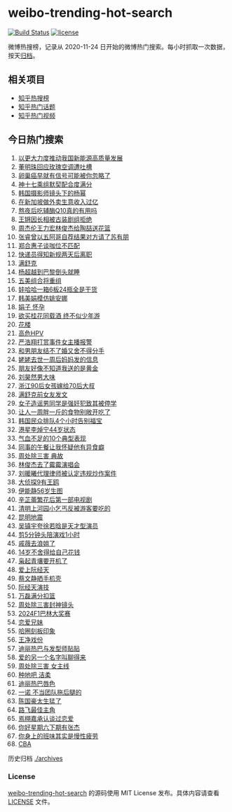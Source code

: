 # weibo-trending-hot-search

[![Build Status](https://github.com/justjavac/weibo-trending-hot-search/workflows/ci/badge.svg?branch=master)](https://github.com/justjavac/weibo-trending-hot-search/actions)
[![license](https://img.shields.io/github/license/justjavac/weibo-trending-hot-search)](https://github.com/justjavac/weibo-trending-hot-search/blob/master/LICENSE)

微博热搜榜，记录从 2020-11-24 日开始的微博热门搜索。每小时抓取一次数据，按天[归档](./archives)。

## 相关项目

- [知乎热搜榜](https://github.com/justjavac/zhihu-trending-top-search)
- [知乎热门话题](https://github.com/justjavac/zhihu-trending-hot-questions)
- [知乎热门视频](https://github.com/justjavac/zhihu-trending-hot-video)

## 今日热门搜索

<!-- BEGIN -->
<!-- 最后更新时间 Sun Mar 03 2024 06:05:06 GMT+0800 (China Standard Time) -->

1. [以更大力度推动我国新能源高质量发展](https://s.weibo.com//weibo?q=%23%E4%BB%A5%E6%9B%B4%E5%A4%A7%E5%8A%9B%E5%BA%A6%E6%8E%A8%E5%8A%A8%E6%88%91%E5%9B%BD%E6%96%B0%E8%83%BD%E6%BA%90%E9%AB%98%E8%B4%A8%E9%87%8F%E5%8F%91%E5%B1%95%23&Refer=new_time)
1. [董明珠回应玫瑰空调遭吐槽](https://s.weibo.com//weibo?q=%23%E8%91%A3%E6%98%8E%E7%8F%A0%E5%9B%9E%E5%BA%94%E7%8E%AB%E7%91%B0%E7%A9%BA%E8%B0%83%E9%81%AD%E5%90%90%E6%A7%BD%23&t=31&band_rank=15&Refer=top)
1. [卵巢癌早就有信号可能被你忽略了](https://s.weibo.com//weibo?q=%23%E5%8D%B5%E5%B7%A2%E7%99%8C%E6%97%A9%E5%B0%B1%E6%9C%89%E4%BF%A1%E5%8F%B7%E5%8F%AF%E8%83%BD%E8%A2%AB%E4%BD%A0%E5%BF%BD%E7%95%A5%E4%BA%86%23&t=31&band_rank=5&Refer=top)
1. [神十七乘组默契配合度满分](https://s.weibo.com//weibo?q=%23%E7%A5%9E%E5%8D%81%E4%B8%83%E4%B9%98%E7%BB%84%E9%BB%98%E5%A5%91%E9%85%8D%E5%90%88%E5%BA%A6%E6%BB%A1%E5%88%86%23&t=31&band_rank=3&Refer=top)
1. [韩国摄影师镜头下的杨幂](https://s.weibo.com//weibo?q=%23%E9%9F%A9%E5%9B%BD%E6%91%84%E5%BD%B1%E5%B8%88%E9%95%9C%E5%A4%B4%E4%B8%8B%E7%9A%84%E6%9D%A8%E5%B9%82%23&t=31&band_rank=5&Refer=top)
1. [在新加坡做外卖生意收入过亿](https://s.weibo.com//weibo?q=%23%E5%9C%A8%E6%96%B0%E5%8A%A0%E5%9D%A1%E5%81%9A%E5%A4%96%E5%8D%96%E7%94%9F%E6%84%8F%E6%94%B6%E5%85%A5%E8%BF%87%E4%BA%BF%23&t=31&band_rank=20&Refer=top)
1. [熬夜后吃辅酶Q10真的有用吗](https://s.weibo.com//weibo?q=%23%E7%86%AC%E5%A4%9C%E5%90%8E%E5%90%83%E8%BE%85%E9%85%B6Q10%E7%9C%9F%E7%9A%84%E6%9C%89%E7%94%A8%E5%90%97%23&t=31&band_rank=20&Refer=top)
1. [王锵因长相被古装剧组拒绝](https://s.weibo.com//weibo?q=%23%E7%8E%8B%E9%94%B5%E5%9B%A0%E9%95%BF%E7%9B%B8%E8%A2%AB%E5%8F%A4%E8%A3%85%E5%89%A7%E7%BB%84%E6%8B%92%E7%BB%9D%23&t=31&band_rank=26&Refer=top)
1. [周杰伦王力宏林俊杰给陶喆送花篮](https://s.weibo.com//weibo?q=%23%E5%91%A8%E6%9D%B0%E4%BC%A6%E7%8E%8B%E5%8A%9B%E5%AE%8F%E6%9E%97%E4%BF%8A%E6%9D%B0%E7%BB%99%E9%99%B6%E5%96%86%E9%80%81%E8%8A%B1%E7%AF%AE%23&t=31&band_rank=6&Refer=top)
1. [张睿曾以五阿哥自荐结果对方请了苏有朋](https://s.weibo.com//weibo?q=%23%E5%BC%A0%E7%9D%BF%E6%9B%BE%E4%BB%A5%E4%BA%94%E9%98%BF%E5%93%A5%E8%87%AA%E8%8D%90%E7%BB%93%E6%9E%9C%E5%AF%B9%E6%96%B9%E8%AF%B7%E4%BA%86%E8%8B%8F%E6%9C%89%E6%9C%8B%23&t=31&band_rank=9&Refer=top)
1. [郑合惠子谈咖位不匹配](https://s.weibo.com//weibo?q=%23%E9%83%91%E5%90%88%E6%83%A0%E5%AD%90%E8%B0%88%E5%92%96%E4%BD%8D%E4%B8%8D%E5%8C%B9%E9%85%8D%23&t=31&band_rank=2&Refer=top)
1. [快递员得知新规两天后离职](https://s.weibo.com//weibo?q=%23%E5%BF%AB%E9%80%92%E5%91%98%E5%BE%97%E7%9F%A5%E6%96%B0%E8%A7%84%E4%B8%A4%E5%A4%A9%E5%90%8E%E7%A6%BB%E8%81%8C%23&t=31&band_rank=1&Refer=top)
1. [满舒克](https://s.weibo.com//weibo?q=%E6%BB%A1%E8%88%92%E5%85%8B&t=31&band_rank=11&Refer=top)
1. [杨超越到巴黎倒头就睡](https://s.weibo.com//weibo?q=%23%E6%9D%A8%E8%B6%85%E8%B6%8A%E5%88%B0%E5%B7%B4%E9%BB%8E%E5%80%92%E5%A4%B4%E5%B0%B1%E7%9D%A1%23&t=31&band_rank=13&Refer=top)
1. [五美组合将重组](https://s.weibo.com//weibo?q=%23%E4%BA%94%E7%BE%8E%E7%BB%84%E5%90%88%E5%B0%86%E9%87%8D%E7%BB%84%23&t=31&band_rank=13&Refer=top)
1. [娃哈哈一箱6板24瓶全是干货](https://s.weibo.com//weibo?q=%23%E5%A8%83%E5%93%88%E5%93%88%E4%B8%80%E7%AE%B16%E6%9D%BF24%E7%93%B6%E5%85%A8%E6%98%AF%E5%B9%B2%E8%B4%A7%23&t=31&band_rank=7&Refer=top)
1. [韩美娟模仿姚安娜](https://s.weibo.com//weibo?q=%23%E9%9F%A9%E7%BE%8E%E5%A8%9F%E6%A8%A1%E4%BB%BF%E5%A7%9A%E5%AE%89%E5%A8%9C%23&t=31&band_rank=14&Refer=top)
1. [娟子 怀孕](https://s.weibo.com//weibo?q=%E5%A8%9F%E5%AD%90%20%E6%80%80%E5%AD%95&t=31&band_rank=12&Refer=top)
1. [欲买桂花同载酒 终不似少年游](https://s.weibo.com//weibo?q=%E6%AC%B2%E4%B9%B0%E6%A1%82%E8%8A%B1%E5%90%8C%E8%BD%BD%E9%85%92%20%E7%BB%88%E4%B8%8D%E4%BC%BC%E5%B0%91%E5%B9%B4%E6%B8%B8&t=31&band_rank=13&Refer=top)
1. [花楼](https://s.weibo.com//weibo?q=%E8%8A%B1%E6%A5%BC&t=31&band_rank=10&Refer=top)
1. [高危HPV](https://s.weibo.com//weibo?q=%E9%AB%98%E5%8D%B1HPV&t=31&band_rank=15&Refer=top)
1. [严浩翔打赏事件女主播报警](https://s.weibo.com//weibo?q=%23%E4%B8%A5%E6%B5%A9%E7%BF%94%E6%89%93%E8%B5%8F%E4%BA%8B%E4%BB%B6%E5%A5%B3%E4%B8%BB%E6%92%AD%E6%8A%A5%E8%AD%A6%23&t=31&band_rank=24&Refer=top)
1. [和男朋友结不了婚又舍不得分手](https://s.weibo.com//weibo?q=%23%E5%92%8C%E7%94%B7%E6%9C%8B%E5%8F%8B%E7%BB%93%E4%B8%8D%E4%BA%86%E5%A9%9A%E5%8F%88%E8%88%8D%E4%B8%8D%E5%BE%97%E5%88%86%E6%89%8B%23&t=31&band_rank=21&Refer=top)
1. [姥姥去世一周后妈妈发的信息](https://s.weibo.com//weibo?q=%E5%A7%A5%E5%A7%A5%E5%8E%BB%E4%B8%96%E4%B8%80%E5%91%A8%E5%90%8E%E5%A6%88%E5%A6%88%E5%8F%91%E7%9A%84%E4%BF%A1%E6%81%AF&t=31&band_rank=25&Refer=top)
1. [朋友好像不知道我送的是黄金](https://s.weibo.com//weibo?q=%E6%9C%8B%E5%8F%8B%E5%A5%BD%E5%83%8F%E4%B8%8D%E7%9F%A5%E9%81%93%E6%88%91%E9%80%81%E7%9A%84%E6%98%AF%E9%BB%84%E9%87%91&t=31&band_rank=33&Refer=top)
1. [刘昊然男大味](https://s.weibo.com//weibo?q=%E5%88%98%E6%98%8A%E7%84%B6%E7%94%B7%E5%A4%A7%E5%91%B3&t=31&band_rank=4&Refer=top)
1. [浙江90后女孩嫁给70后大叔](https://s.weibo.com//weibo?q=%23%E6%B5%99%E6%B1%9F90%E5%90%8E%E5%A5%B3%E5%AD%A9%E5%AB%81%E7%BB%9970%E5%90%8E%E5%A4%A7%E5%8F%94%23&t=31&band_rank=39&Refer=top)
1. [满舒克前女友发文](https://s.weibo.com//weibo?q=%23%E6%BB%A1%E8%88%92%E5%85%8B%E5%89%8D%E5%A5%B3%E5%8F%8B%E5%8F%91%E6%96%87%23&t=31&band_rank=22&Refer=top)
1. [女子造谣男同学是强奸犯致其被停学](https://s.weibo.com//weibo?q=%23%E5%A5%B3%E5%AD%90%E9%80%A0%E8%B0%A3%E7%94%B7%E5%90%8C%E5%AD%A6%E6%98%AF%E5%BC%BA%E5%A5%B8%E7%8A%AF%E8%87%B4%E5%85%B6%E8%A2%AB%E5%81%9C%E5%AD%A6%23&t=31&band_rank=19&Refer=top)
1. [让人一周胖一斤的食物别敞开吃了](https://s.weibo.com//weibo?q=%23%E8%AE%A9%E4%BA%BA%E4%B8%80%E5%91%A8%E8%83%96%E4%B8%80%E6%96%A4%E7%9A%84%E9%A3%9F%E7%89%A9%E5%88%AB%E6%95%9E%E5%BC%80%E5%90%83%E4%BA%86%23&t=31&band_rank=42&Refer=top)
1. [韩国民众排队4个小时告别福宝](https://s.weibo.com//weibo?q=%23%E9%9F%A9%E5%9B%BD%E6%B0%91%E4%BC%97%E6%8E%92%E9%98%9F4%E4%B8%AA%E5%B0%8F%E6%97%B6%E5%91%8A%E5%88%AB%E7%A6%8F%E5%AE%9D%23&t=31&band_rank=30&Refer=top)
1. [港星李焯宁44岁状态](https://s.weibo.com//weibo?q=%23%E6%B8%AF%E6%98%9F%E6%9D%8E%E7%84%AF%E5%AE%8144%E5%B2%81%E7%8A%B6%E6%80%81%23&t=31&band_rank=31&Refer=top)
1. [气血不足的10个典型表现](https://s.weibo.com//weibo?q=%23%E6%B0%94%E8%A1%80%E4%B8%8D%E8%B6%B3%E7%9A%8410%E4%B8%AA%E5%85%B8%E5%9E%8B%E8%A1%A8%E7%8E%B0%23&t=31&band_rank=32&Refer=top)
1. [同事的午餐让我怀疑他有异食癖](https://s.weibo.com//weibo?q=%23%E5%90%8C%E4%BA%8B%E7%9A%84%E5%8D%88%E9%A4%90%E8%AE%A9%E6%88%91%E6%80%80%E7%96%91%E4%BB%96%E6%9C%89%E5%BC%82%E9%A3%9F%E7%99%96%23&t=31&band_rank=43&Refer=top)
1. [周处除三害 典故](https://s.weibo.com//weibo?q=%E5%91%A8%E5%A4%84%E9%99%A4%E4%B8%89%E5%AE%B3%20%E5%85%B8%E6%95%85&t=31&band_rank=32&Refer=top)
1. [林俊杰去了霉霉演唱会](https://s.weibo.com//weibo?q=%23%E6%9E%97%E4%BF%8A%E6%9D%B0%E5%8E%BB%E4%BA%86%E9%9C%89%E9%9C%89%E6%BC%94%E5%94%B1%E4%BC%9A%23&t=31&band_rank=17&Refer=top)
1. [刘暖曦代理律师被认定违规炒作案件](https://s.weibo.com//weibo?q=%23%E5%88%98%E6%9A%96%E6%9B%A6%E4%BB%A3%E7%90%86%E5%BE%8B%E5%B8%88%E8%A2%AB%E8%AE%A4%E5%AE%9A%E8%BF%9D%E8%A7%84%E7%82%92%E4%BD%9C%E6%A1%88%E4%BB%B6%23&t=31&band_rank=29&Refer=top)
1. [大侦探9有王鸥](https://s.weibo.com//weibo?q=%23%E5%A4%A7%E4%BE%A6%E6%8E%A29%E6%9C%89%E7%8E%8B%E9%B8%A5%23&t=31&band_rank=6&Refer=top)
1. [伊能静56岁生图](https://s.weibo.com//weibo?q=%E4%BC%8A%E8%83%BD%E9%9D%9956%E5%B2%81%E7%94%9F%E5%9B%BE&t=31&band_rank=39&Refer=top)
1. [辛芷蕾繁花后第一部电视剧](https://s.weibo.com//weibo?q=%23%E8%BE%9B%E8%8A%B7%E8%95%BE%E7%B9%81%E8%8A%B1%E5%90%8E%E7%AC%AC%E4%B8%80%E9%83%A8%E7%94%B5%E8%A7%86%E5%89%A7%23&t=31&band_rank=27&Refer=top)
1. [清明上河园小乞丐反被游客要吃的](https://s.weibo.com//weibo?q=%23%E6%B8%85%E6%98%8E%E4%B8%8A%E6%B2%B3%E5%9B%AD%E5%B0%8F%E4%B9%9E%E4%B8%90%E5%8F%8D%E8%A2%AB%E6%B8%B8%E5%AE%A2%E8%A6%81%E5%90%83%E7%9A%84%23&t=31&band_rank=25&Refer=top)
1. [昆明地震](https://s.weibo.com//weibo?q=%E6%98%86%E6%98%8E%E5%9C%B0%E9%9C%87&t=31&band_rank=46&Refer=top)
1. [吴镇宇夸徐若晗是天才型演员](https://s.weibo.com//weibo?q=%23%E5%90%B4%E9%95%87%E5%AE%87%E5%A4%B8%E5%BE%90%E8%8B%A5%E6%99%97%E6%98%AF%E5%A4%A9%E6%89%8D%E5%9E%8B%E6%BC%94%E5%91%98%23&t=31&band_rank=8&Refer=top)
1. [剪5分钟头陪演戏1小时](https://s.weibo.com//weibo?q=%23%E5%89%AA5%E5%88%86%E9%92%9F%E5%A4%B4%E9%99%AA%E6%BC%94%E6%88%8F1%E5%B0%8F%E6%97%B6%23&t=31&band_rank=33&Refer=top)
1. [戚薇去浪姐了](https://s.weibo.com//weibo?q=%23%E6%88%9A%E8%96%87%E5%8E%BB%E6%B5%AA%E5%A7%90%E4%BA%86%23&t=31&band_rank=34&Refer=top)
1. [14岁不舍得给自己花钱](https://s.weibo.com//weibo?q=%2314%E5%B2%81%E4%B8%8D%E8%88%8D%E5%BE%97%E7%BB%99%E8%87%AA%E5%B7%B1%E8%8A%B1%E9%92%B1%23&t=31&band_rank=28&Refer=top)
1. [枭起青壤要开机了](https://s.weibo.com//weibo?q=%23%E6%9E%AD%E8%B5%B7%E9%9D%92%E5%A3%A4%E8%A6%81%E5%BC%80%E6%9C%BA%E4%BA%86%23&t=31&band_rank=31&Refer=top)
1. [爱上阮经天](https://s.weibo.com//weibo?q=%E7%88%B1%E4%B8%8A%E9%98%AE%E7%BB%8F%E5%A4%A9&t=31&band_rank=26&Refer=top)
1. [蔡文静晒手机壳](https://s.weibo.com//weibo?q=%23%E8%94%A1%E6%96%87%E9%9D%99%E6%99%92%E6%89%8B%E6%9C%BA%E5%A3%B3%23&t=31&band_rank=41&Refer=top)
1. [阮经天演技](https://s.weibo.com//weibo?q=%E9%98%AE%E7%BB%8F%E5%A4%A9%E6%BC%94%E6%8A%80&t=31&band_rank=38&Refer=top)
1. [万磊满分扣篮](https://s.weibo.com//weibo?q=%23%E4%B8%87%E7%A3%8A%E6%BB%A1%E5%88%86%E6%89%A3%E7%AF%AE%23&t=31&band_rank=49&Refer=top)
1. [周处除三害封神镜头](https://s.weibo.com//weibo?q=%E5%91%A8%E5%A4%84%E9%99%A4%E4%B8%89%E5%AE%B3%E5%B0%81%E7%A5%9E%E9%95%9C%E5%A4%B4&t=31&band_rank=44&Refer=top)
1. [2024F1巴林大奖赛](https://s.weibo.com//weibo?q=%232024F1%E5%B7%B4%E6%9E%97%E5%A4%A7%E5%A5%96%E8%B5%9B%23&t=31&band_rank=40&Refer=top)
1. [恋爱兄妹](https://s.weibo.com//weibo?q=%E6%81%8B%E7%88%B1%E5%85%84%E5%A6%B9&t=31&band_rank=48&Refer=top)
1. [哈圈刻板印象](https://s.weibo.com//weibo?q=%23%E5%93%88%E5%9C%88%E5%88%BB%E6%9D%BF%E5%8D%B0%E8%B1%A1%23&t=31&band_rank=47&Refer=top)
1. [王净戏份](https://s.weibo.com//weibo?q=%E7%8E%8B%E5%87%80%E6%88%8F%E4%BB%BD&t=31&band_rank=44&Refer=top)
1. [迪丽热巴与发型师贴贴](https://s.weibo.com//weibo?q=%23%E8%BF%AA%E4%B8%BD%E7%83%AD%E5%B7%B4%E4%B8%8E%E5%8F%91%E5%9E%8B%E5%B8%88%E8%B4%B4%E8%B4%B4%23&t=31&band_rank=27&Refer=top)
1. [爱的另一个名字叫聊得来](https://s.weibo.com//weibo?q=%E7%88%B1%E7%9A%84%E5%8F%A6%E4%B8%80%E4%B8%AA%E5%90%8D%E5%AD%97%E5%8F%AB%E8%81%8A%E5%BE%97%E6%9D%A5&t=31&band_rank=47&Refer=top)
1. [周处除三害 女主线](https://s.weibo.com//weibo?q=%E5%91%A8%E5%A4%84%E9%99%A4%E4%B8%89%E5%AE%B3%20%E5%A5%B3%E4%B8%BB%E7%BA%BF&t=31&band_rank=41&Refer=top)
1. [种地吧 洁柔](https://s.weibo.com//weibo?q=%E7%A7%8D%E5%9C%B0%E5%90%A7%20%E6%B4%81%E6%9F%94&t=31&band_rank=23&Refer=top)
1. [迪丽热巴唇色](https://s.weibo.com//weibo?q=%23%E8%BF%AA%E4%B8%BD%E7%83%AD%E5%B7%B4%E5%94%87%E8%89%B2%23&t=31&band_rank=16&Refer=top)
1. [一诺 不当团队拖后腿的](https://s.weibo.com//weibo?q=%E4%B8%80%E8%AF%BA%20%E4%B8%8D%E5%BD%93%E5%9B%A2%E9%98%9F%E6%8B%96%E5%90%8E%E8%85%BF%E7%9A%84&t=31&band_rank=18&Refer=top)
1. [陈国豪太生猛了](https://s.weibo.com//weibo?q=%23%E9%99%88%E5%9B%BD%E8%B1%AA%E5%A4%AA%E7%94%9F%E7%8C%9B%E4%BA%86%23&t=31&band_rank=40&Refer=top)
1. [路飞最佳主角](https://s.weibo.com//weibo?q=%E8%B7%AF%E9%A3%9E%E6%9C%80%E4%BD%B3%E4%B8%BB%E8%A7%92&t=31&band_rank=35&Refer=top)
1. [焉栩嘉承认谈过恋爱](https://s.weibo.com//weibo?q=%23%E7%84%89%E6%A0%A9%E5%98%89%E6%89%BF%E8%AE%A4%E8%B0%88%E8%BF%87%E6%81%8B%E7%88%B1%23&t=31&band_rank=36&Refer=top)
1. [你好星期六下期有张杰](https://s.weibo.com//weibo?q=%23%E4%BD%A0%E5%A5%BD%E6%98%9F%E6%9C%9F%E5%85%AD%E4%B8%8B%E6%9C%9F%E6%9C%89%E5%BC%A0%E6%9D%B0%23&t=31&band_rank=37&Refer=top)
1. [你身上的班味其实是慢性疲劳](https://s.weibo.com//weibo?q=%23%E4%BD%A0%E8%BA%AB%E4%B8%8A%E7%9A%84%E7%8F%AD%E5%91%B3%E5%85%B6%E5%AE%9E%E6%98%AF%E6%85%A2%E6%80%A7%E7%96%B2%E5%8A%B3%23&t=31&band_rank=45&Refer=top)
1. [CBA](https://s.weibo.com//weibo?q=CBA&t=31&band_rank=50&Refer=top)

<!-- END -->

历史归档 [./archives](./archives)

### License

[weibo-trending-hot-search](https://github.com/justjavac/weibo-trending-hot-search) 的源码使用 MIT License
发布。具体内容请查看 [LICENSE](./LICENSE) 文件。
